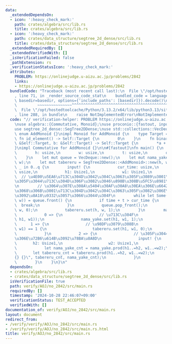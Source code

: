 ```yaml
---
data:
  _extendedDependsOn:
  - icon: ':heavy_check_mark:'
    path: crates/algebra/src/lib.rs
    title: crates/algebra/src/lib.rs
  - icon: ':heavy_check_mark:'
    path: crates/data_structure/segtree_2d_dense/src/lib.rs
    title: crates/data_structure/segtree_2d_dense/src/lib.rs
  _extendedRequiredBy: []
  _extendedVerifiedWith: []
  _isVerificationFailed: false
  _pathExtension: rs
  _verificationStatusIcon: ':heavy_check_mark:'
  attributes:
    PROBLEM: https://onlinejudge.u-aizu.ac.jp/problems/2842
    links:
    - https://onlinejudge.u-aizu.ac.jp/problems/2842
  bundledCode: "Traceback (most recent call last):\n  File \"/opt/hostedtoolcache/Python/3.13.2/x64/lib/python3.13/site-packages/onlinejudge_verify/documentation/build.py\"\
    , line 71, in _render_source_code_stat\n    bundled_code = language.bundle(stat.path,\
    \ basedir=basedir, options={'include_paths': [basedir]}).decode()\n          \
    \         ~~~~~~~~~~~~~~~^^^^^^^^^^^^^^^^^^^^^^^^^^^^^^^^^^^^^^^^^^^^^^^^^^^^^^^^^^^^^^^^^^\n\
    \  File \"/opt/hostedtoolcache/Python/3.13.2/x64/lib/python3.13/site-packages/onlinejudge_verify/languages/rust.py\"\
    , line 288, in bundle\n    raise NotImplementedError\nNotImplementedError\n"
  code: "// verification-helper: PROBLEM https://onlinejudge.u-aizu.ac.jp/problems/2842\n\
    \nuse algebra::{Commutative, Monoid};\nuse proconio::{fastout, input, marker::Usize1};\n\
    use segtree_2d_dense::SegTree2DDense;\nuse std::collections::VecDeque;\n\npub\
    \ enum AddMonoid {}\nimpl Monoid for AddMonoid {\n    type Target = u32;\n   \
    \ fn id_element() -> Self::Target {\n        0\n    }\n    fn binary_operation(a:\
    \ &Self::Target, b: &Self::Target) -> Self::Target {\n        *a + *b\n    }\n\
    }\nimpl Commutative for AddMonoid {}\n\n#[fastout]\nfn main() {\n    input! {\n\
    \        h: usize,\n        w: usize,\n        t: usize,\n        q: usize,\n\
    \    }\n    let mut queue = VecDeque::new();\n    let mut nama_yake = SegTree2DDense::<AddMonoid>::new(h,\
    \ w);\n    let mut tabereru = SegTree2DDense::<AddMonoid>::new(h, w);\n    for\
    \ _ in 0..q {\n        input! {\n            cur_time: usize,\n            ci:\
    \ usize,\n            h1: Usize1,\n            w1: Usize1,\n        }\n      \
    \  // \u4E00\u5EA6\u713C\u304D\u3042\u304C\u3063\u305F\u3089\u3001\u305D\u306E\
    \u305F\u3044\u713C\u304D\u306F\u3082\u3046\u898B\u308B\u5FC5\u8981\u7121\u3057\
    \n        // \u3064\u307E\u308A\u5404\u30AF\u30A8\u30EA\u306E\u6642\u523B\u3054\
    \u3068\u306B\u3001\u713C\u304D\u3042\u304C\u3063\u305F\u3082\u306E\u306E\u307F\
    \u3092\u8A18\u9332\u3057\u3066\u3044\u304F\n        while let Some(&(time, h,\
    \ w)) = queue.front() {\n            if time + t > cur_time {\n              \
    \  break;\n            }\n            queue.pop_front();\n            nama_yake.set(h,\
    \ w, 0);\n            tabereru.set(h, w, 1);\n        }\n        match ci {\n\
    \            0 => {\n                // \u713C\u304F\n                queue.push_back((cur_time,\
    \ h1, w1));\n                nama_yake.set(h1, w1, 1);\n            }\n      \
    \      1 => {\n                // \u98DF\u3079\u308B\n                if tabereru.get(h1,\
    \ w1) == 1 {\n                    tabereru.set(h1, w1, 0);\n                }\n\
    \            }\n            2 => {\n                // \u305F\u3044\u713C\u304D\
    \u306E\u72B6\u614B\u3092\u78BA\u8A8D\n                input! {\n             \
    \       h2: Usize1,\n                    w2: Usize1,\n                }\n    \
    \            let nama_yake_cnt = nama_yake.prod(h1..=h2, w1..=w2);\n         \
    \       let tabereru_cnt = tabereru.prod(h1..=h2, w1..=w2);\n                println!(\"\
    {} {}\", tabereru_cnt, nama_yake_cnt);\n            }\n            _ => unreachable!(),\n\
    \        }\n    }\n}\n"
  dependsOn:
  - crates/algebra/src/lib.rs
  - crates/data_structure/segtree_2d_dense/src/lib.rs
  isVerificationFile: true
  path: verify/AOJ/no_2842/src/main.rs
  requiredBy: []
  timestamp: '2024-10-28 22:46:07+09:00'
  verificationStatus: TEST_ACCEPTED
  verifiedWith: []
documentation_of: verify/AOJ/no_2842/src/main.rs
layout: document
redirect_from:
- /verify/verify/AOJ/no_2842/src/main.rs
- /verify/verify/AOJ/no_2842/src/main.rs.html
title: verify/AOJ/no_2842/src/main.rs
---
```

